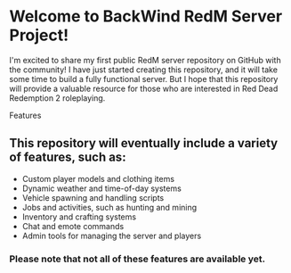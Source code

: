 # Welcome to BackWind RedM Server Project!
I'm excited to share my first public RedM server repository on GitHub with the community! I have just started creating this repository, and it will take some time to build a fully functional server. But I hope that this repository will provide a valuable resource for those who are interested in Red Dead Redemption 2 roleplaying.

Features
## This repository will eventually include a variety of features, such as:

- Custom player models and clothing items
- Dynamic weather and time-of-day systems
- Vehicle spawning and handling scripts
- Jobs and activities, such as hunting and mining
- Inventory and crafting systems
- Chat and emote commands
- Admin tools for managing the server and players

### Please note that not all of these features are available yet.
